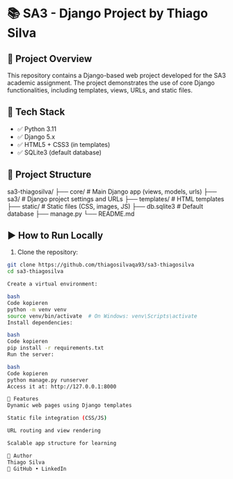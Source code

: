 # 📚 SA3 - Django Project by Thiago Silva

## 📌 Project Overview

This repository contains a Django-based web project developed for the SA3 academic assignment. The project demonstrates the use of core Django functionalities, including templates, views, URLs, and static files.

## 🚀 Tech Stack

- ✅ Python 3.11
- ✅ Django 5.x
- ✅ HTML5 + CSS3 (in templates)
- ✅ SQLite3 (default database)

## 🧱 Project Structure

sa3-thiagosilva/
├── core/ # Main Django app (views, models, urls)
├── sa3/ # Django project settings and URLs
├── templates/ # HTML templates
├── static/ # Static files (CSS, images, JS)
├── db.sqlite3 # Default database
├── manage.py
└── README.md


## ▶️ How to Run Locally

1. Clone the repository:

```bash
git clone https://github.com/thiagosilvaqa93/sa3-thiagosilva
cd sa3-thiagosilva

Create a virtual environment:

bash
Code kopieren
python -m venv venv
source venv/bin/activate  # On Windows: venv\Scripts\activate
Install dependencies:

bash
Code kopieren
pip install -r requirements.txt
Run the server:

bash
Code kopieren
python manage.py runserver
Access it at: http://127.0.0.1:8000

📄 Features
Dynamic web pages using Django templates

Static file integration (CSS/JS)

URL routing and view rendering

Scalable app structure for learning

👤 Author
Thiago Silva
🔗 GitHub • LinkedIn
